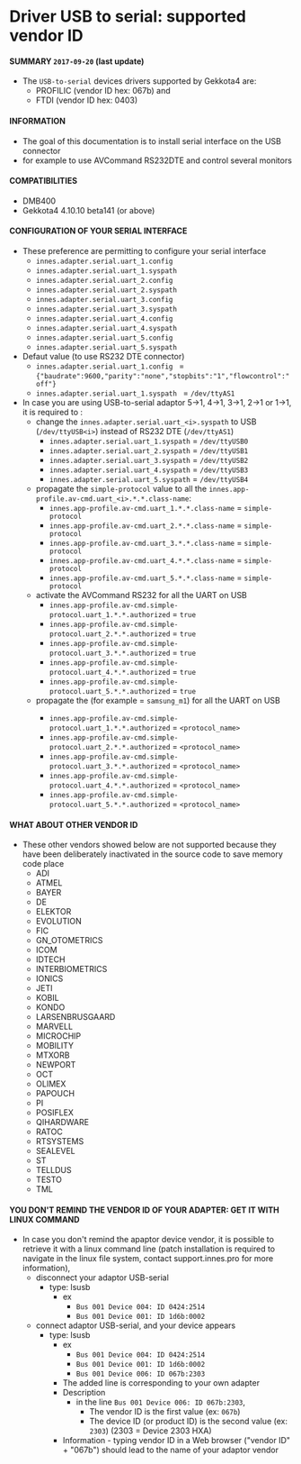 # Driver USB to serial: supported vendor ID

#### **SUMMARY** `2017-09-20` (last update)
- The ```USB-to-serial``` devices drivers supported by Gekkota4 are:
	- PROFILIC (vendor ID hex: 067b) and
	- FTDI (vendor ID hex: 0403)
#### **INFORMATION**
- The goal of this documentation is to install serial interface on the USB connector
- for example to use AVCommand RS232DTE and control several monitors
#### **COMPATIBILITIES**
- DMB400
- Gekkota4 4.10.10 beta141 (or above)

#### **CONFIGURATION OF YOUR SERIAL INTERFACE**
- These preference are permitting to configure your serial interface
	- ```innes.adapter.serial.uart_1.config```
	- ```innes.adapter.serial.uart_1.syspath ```
	- ```innes.adapter.serial.uart_2.config```
	- ```innes.adapter.serial.uart_2.syspath```
	- ```innes.adapter.serial.uart_3.config```
	- ```innes.adapter.serial.uart_3.syspath```
	- ```innes.adapter.serial.uart_4.config```
	- ```innes.adapter.serial.uart_4.syspath```
	- ```innes.adapter.serial.uart_5.config```
	- ```innes.adapter.serial.uart_5.syspath```
- Defaut value (to use RS232 DTE connector)
	- ```innes.adapter.serial.uart_1.config ``` = ```{"baudrate":9600,"parity":"none","stopbits":"1","flowcontrol":"off"}```
	- ```innes.adapter.serial.uart_1.syspath ``` = ```/dev/ttyAS1```
- In case you are using USB-to-serial adaptor 5->1, 4->1, 3->1, 2->1 or 1->1, it is required to :
	- change the ```innes.adapter.serial.uart_<i>.syspath``` to USB (```/dev/ttyUSB<i>```) instead of RS232 DTE (```/dev/ttyAS1```)
		- ```innes.adapter.serial.uart_1.syspath``` = ```/dev/ttyUSB0```
		- ```innes.adapter.serial.uart_2.syspath``` = ```/dev/ttyUSB1```
		- ```innes.adapter.serial.uart_3.syspath``` = ```/dev/ttyUSB2```
		- ```innes.adapter.serial.uart_4.syspath``` = ```/dev/ttyUSB3```
		- ```innes.adapter.serial.uart_5.syspath``` = ```/dev/ttyUSB4```
	- propagate the ```simple-protocol``` value to all the ```innes.app-profile.av-cmd.uart_<i>.*.*.class-name```:
		- ```innes.app-profile.av-cmd.uart_1.*.*.class-name``` = ```simple-protocol```
		- ```innes.app-profile.av-cmd.uart_2.*.*.class-name``` = ```simple-protocol```
		- ```innes.app-profile.av-cmd.uart_3.*.*.class-name``` = ```simple-protocol```
		- ```innes.app-profile.av-cmd.uart_4.*.*.class-name``` = ```simple-protocol```
		- ```innes.app-profile.av-cmd.uart_5.*.*.class-name``` = ```simple-protocol```
	- activate the AVCommand RS232 for all the UART on USB
		- ```innes.app-profile.av-cmd.simple-protocol.uart_1.*.*.authorized``` = ```true```
		- ```innes.app-profile.av-cmd.simple-protocol.uart_2.*.*.authorized``` = ```true```
		- ```innes.app-profile.av-cmd.simple-protocol.uart_3.*.*.authorized``` = ```true```
		- ```innes.app-profile.av-cmd.simple-protocol.uart_4.*.*.authorized``` = ```true```
		- ```innes.app-profile.av-cmd.simple-protocol.uart_5.*.*.authorized``` = ```true```
	- propagate the <protocol-name> (for example <protocol-name> = ```samsung_m1```) for all the UART on USB
	    - ```innes.app-profile.av-cmd.simple-protocol.uart_1.*.*.authorized``` = ```<protocol_name>```
	    - ```innes.app-profile.av-cmd.simple-protocol.uart_2.*.*.authorized``` = ```<protocol_name>```
	    - ```innes.app-profile.av-cmd.simple-protocol.uart_3.*.*.authorized``` = ```<protocol_name>```
	    - ```innes.app-profile.av-cmd.simple-protocol.uart_4.*.*.authorized``` = ```<protocol_name>```
	    - ```innes.app-profile.av-cmd.simple-protocol.uart_5.*.*.authorized``` = ```<protocol_name>```

#### **WHAT ABOUT OTHER VENDOR ID**
- These other vendors showed below are not supported because they have been deliberately inactivated in the source code to save memory code place
	- ADI
	- ATMEL
	- BAYER
	- DE
	- ELEKTOR
	- EVOLUTION
	- FIC
	- GN_OTOMETRICS
	- ICOM
	- IDTECH
	- INTERBIOMETRICS
	- IONICS
	- JETI
	- KOBIL
	- KONDO
	- LARSENBRUSGAARD
	- MARVELL
	- MICROCHIP
	- MOBILITY
	- MTXORB
	- NEWPORT
	- OCT
	- OLIMEX
	- PAPOUCH
    - PI
    - POSIFLEX
    - QIHARDWARE
    - RATOC
    - RTSYSTEMS
    - SEALEVEL
    - ST
    - TELLDUS
	- TESTO
	- TML
#### **YOU DON'T REMIND THE VENDOR ID OF YOUR ADAPTER: GET IT WITH LINUX COMMAND**
- In case you don't remind the apaptor device vendor, it is possible to retrieve it with a linux command line (patch installation is required to navigate in the linux file system, contact support.innes.pro for more information),
	- disconnect your adaptor USB-serial
		- type: lsusb
			- ex
				- ```Bus 001 Device 004: ID 0424:2514```
				- ```Bus 001 Device 001: ID 1d6b:0002```
	- connect adaptor USB-serial, and your device appears
		- type: lsusb
			- ex
				- ```Bus 001 Device 004: ID 0424:2514```
				- ```Bus 001 Device 001: ID 1d6b:0002```
				- ```Bus 001 Device 006: ID 067b:2303```
			- The added line is corresponding to your own adapter
			- Description
				- in the line ```Bus 001 Device 006: ID 067b:2303```,
					-  The vendor ID is the first value (ex: ```067b```)
					-  The device ID (or product ID) is the second value (ex: ```2303```) (2303 = Device 2303 HXA)
			- Information
					- typing vendor ID in a Web browser ("vendor ID" + "067b") should lead to the name of your adaptor vendor
